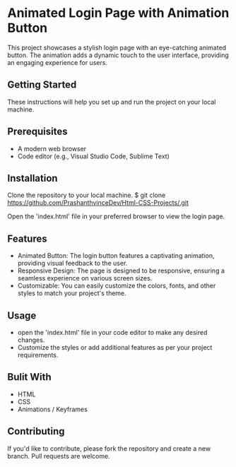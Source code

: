 # Animated Login Page with Animation Button 
This project showcases a stylish login page with an eye-catching animated button. 
The animation adds a dynamic touch to the user interface, providing an engaging experience for users.
## Getting Started 
These instructions will help you set up and run the project on your local machine.
## Prerequisites
- A modern web browser
- Code editor (e.g., Visual Studio Code, Sublime Text)
## Installation
Clone the repository to your local machine.
$ git clone https://github.com/PrashanthvinceDev/Html-CSS-Projects/.git

Open the 'index.html' file in your preferred browser to view the login page.
## Features
- Animated Button: The login button features a captivating animation, providing visual feedback to the user.
- Responsive Design: The page is designed to be responsive, ensuring a seamless experience on various screen sizes.
- Customizable: You can easily customize the colors, fonts, and other styles to match your project's theme.
## Usage
- open the 'index.html' file in your code editor to make any desired changes.
- Customize the styles or add additional features as per your project requirements.
## Bulit With
- HTML
- CSS
- Animations / Keyframes
## Contributing
If you'd like to contribute, please fork the repository and create a new branch. Pull requests are welcome.
